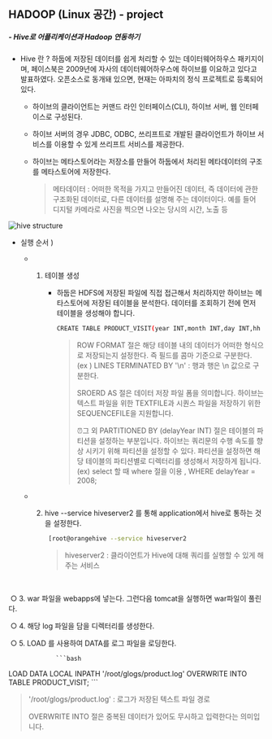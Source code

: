 ## HADOOP (Linux 공간) - project

##### - Hive로 어플리케이션과 Hadoop 연동하기 

- Hive 란 ? 하둡에 저장된 데이터를 쉽게 처리할 수 있는 데이터웨어하우스 패키지이며, 페이스북은 2009년에 자사의 데이터웨어하우스에 하이브를 이요하고 있다고 발표하였다. 오픈소스로 동개돼 있으면, 현재는 아파치의 정식 프로젝트로 등록되어있다.

  - 하이브의 클라이언트는 커맨드 라인 인터페이스(CLI), 하이브 서버, 웹 인터페이스로 구성된다. 

  - 하이브 서버의 경우 JDBC, ODBC, 쓰리프트로 개발된 클라이언트가 하이브 서비스를 이용할 수 있게 쓰리프트 서비스를 제공한다. 

  - 하이브는 메타스토어라는 저장소를 만들어 하둡에서 처리된 메타데이터의 구조를 메타스토어에 저장한다. 

    > 메타데이터 : 어떠한 목적을 가지고 만들어진 데이터, 즉 데이터에 관한 구조화된 데이터로, 다른 데이터를 설명해 주는 데이터이다. 예를 들어 디지털 카메라로 사진을 찍으면 나오는 당시의 시간, 노출 등

![hive structure](https://user-images.githubusercontent.com/50862260/62857956-f309d380-bd33-11e9-8a3c-599564cfea2f.PNG)

- 실행 순서 )

  - 1. 테이블 생성 

       - 하둡은 HDFS에 저장된 파일에 직접 접근해서 처리하지만 하이브는 메타스토어에 저장된 테이블을 분석한다. 데이터를 조회하기 전에 먼저 테이블을 생성해야 합니다.

         ```bash
         CREATE TABLE PRODUCT_VISIT(year INT,month INT,day INT,hh INT,mm INT,ss INT,customerid STRING,productno STRING) ROW FORMAT DELIMITED FIELDS TERMINATED BY ',' STORED AS TEXTFILE;
         ```

         > ROW FORMAT 절은 해당 테이블 내의 데이터가 어떠한 형식으로 저장되는지 설정한다. 즉 필드를 콤마 기준으로 구분한다. (ex ) LINES TERMINATED BY '\n' : 행과 행은 \n 값으로 구분한다.
         >
         > SROERD AS 절은 데이터 저장 파일 폼을 의미합니다. 하이브는 텍스트 파일을 위한 TEXTFILE과 시퀀스 파일을 저장하기 위한 SEQUENCEFILE을 지원합니다.
         >
         > :alarm_clock:그 외 PARTITIONED BY (delayYear INT) 절은 테이블의 파티션을 설정하는 부분입니다. 하이브는 쿼리문의 수행 속도를 향상 시키기 위해 파티션을 설정할 수 있다. 파티션을 설정하면 해당 테이블의 파티션별로 디렉터리를 생성해서 저장하게 됩니다. (ex) select 할 때 where 절을 이용 , WHERE delayYear = 2008; 

         

  - 2. hive --service hiveserver2 를 통해 application에서 hive로 통하는 것을 설정한다.

       ```bash
        [root@orangehive --service hiveserver2
       ```

       > hiveserver2 : 클라이언트가 Hive에 대해 쿼리를 실행할 수 있게 해주는 서비스

​        

​          ○    3. war 파일을 webapps에 넣는다. 그런다음 tomcat을 실행하면 war파일이 풀린다.

​          ○    4. 해당 log 파일을 담을 디렉터리를 생성한다. 

​          ○    5. LOAD 를 사용하여 DATA를 로그 파일을 로딩한다. 

                 ```bash
LOAD DATA LOCAL INPATH '/root/glogs/product.log' OVERWRITE INTO TABLE PRODUCT_VISIT;
                 ```

> '/root/glogs/product.log'  : 로그가 저장된 텍스트 파일 경로
>
> OVERWRITE INTO 절은 중복된 데이터가 있어도 무시하고 입력한다는 의미입니다.
